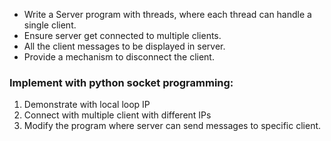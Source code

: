 - Write a Server program with threads, where each thread can handle a single client.
- Ensure server get connected to multiple clients.
- All the client messages to be displayed in server.
- Provide a mechanism to disconnect the client.

### Implement with python socket programming:
1) Demonstrate with local loop IP
2) Connect with multiple client with different IPs
3) Modify the program where server can send messages to specific client.